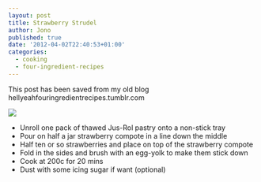 ```yaml
---
layout: post
title: Strawberry Strudel
author: Jono
published: true
date: '2012-04-02T22:40:53+01:00'
categories:
  - cooking
  - four-ingredient-recipes
---
```

  <p>This post has been saved from my old blog hellyeahfouringredientrecipes.tumblr.com</p>
<p><img src="http://ellis.scot/uploads/2012/04/strawberry-strudel.jpg"/></p>
<ul><li>Unroll one pack of thawed Jus-Rol pastry onto a non-stick tray</li>
<li>Pour on half a jar strawberry compote in a line down the middle</li>
<li>Half ten or so strawberries and place on top of the strawberry compote</li>
<li>Fold in the sides and brush with an egg-yolk to make them stick down</li>
<li>Cook at 200c for 20 mins</li>
<li>Dust with some icing sugar if want (optional)</li>
</ul>
